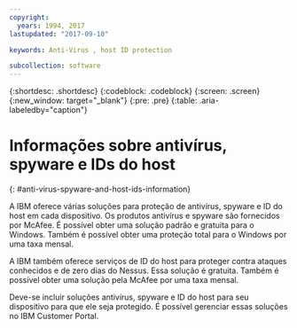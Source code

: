 ```yaml
---
copyright:
  years: 1994, 2017
lastupdated: "2017-09-10"

keywords: Anti-Virus , host ID protection

subcollection: software
---
```


{:shortdesc: .shortdesc}
{:codeblock: .codeblock}
{:screen: .screen}
{:new_window: target="_blank"}
{:pre: .pre}
{:table: .aria-labeledby="caption"}

# Informações sobre antivírus, spyware e IDs do host
{: #anti-virus-spyware-and-host-ids-information}

A IBM oferece várias soluções para proteção de antivírus, spyware e ID do host em cada dispositivo. Os produtos antivírus e spyware são fornecidos por McAfee. É possível obter uma solução padrão e gratuita para o Windows. Também é possível obter uma proteção total para o Windows por uma taxa mensal.

A IBM também oferece serviços de ID do host para proteger contra ataques conhecidos e de zero dias do Nessus. Essa solução é gratuita. Também é possível obter uma solução pela McAfee por uma taxa mensal.

Deve-se incluir soluções antivírus, spyware e ID do host para seu dispositivo para que ele seja protegido. É possível gerenciar essas soluções no IBM Customer Portal.
